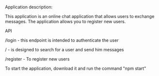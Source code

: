Application description:

This application is an online chat application that allows users to exchange messages.
The application allows you to register new users.

API

/login  - this endpoint is intended to authenticate the user

/ - is designed to search for a user and send him messages

/register - To register new users


To start the application, download it and run the command "npm start"